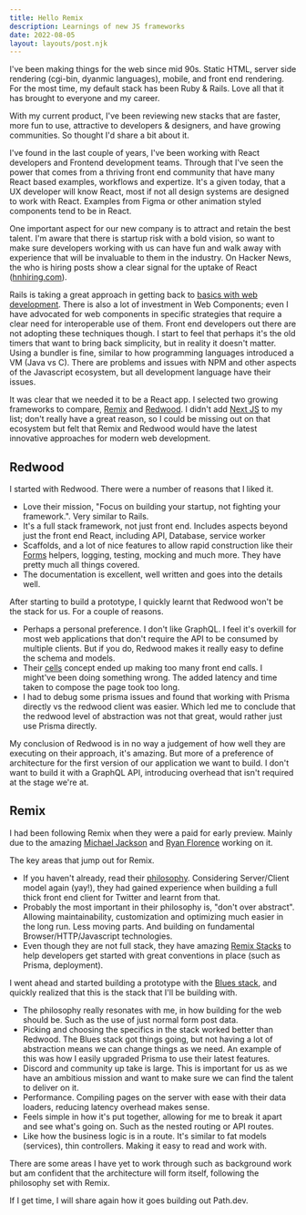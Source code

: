 ```yaml
---
title: Hello Remix
description: Learnings of new JS frameworks
date: 2022-08-05
layout: layouts/post.njk
---
```


I've been making things for the web since mid 90s. Static HTML, server side rendering (cgi-bin, dyanmic languages), mobile, and front end rendering. For the most time, my default stack has been Ruby & Rails. Love all that it has brought to everyone and my career.

With my current product, I've been reviewing new stacks that are faster, more fun to use, attractive to developers & designers, and have growing communities. So thought I'd share a bit about it.

I've found in the last couple of years, I've been working with React developers and Frontend development teams. Through that I've seen the power that comes from a thriving front end community that have many React based examples, workflows and expertize. It's a given today, that a UX developer will know React, most if not all design systems are designed to work with React. Examples from Figma or other animation styled components tend to be in React.

One important aspect for our new company is to attract and retain the best talent. I'm aware that there is startup risk with a bold vision, so want to make sure developers working with us can have fun and walk away with experience that will be invaluable to them in the industry. On Hacker News, the who is hiring posts show a clear signal for the uptake of React ([hnhiring.com](https://hnhiring.com)).

Rails is taking a great approach in getting back to [basics with web development](https://world.hey.com/dhh/modern-web-apps-without-javascript-bundling-or-transpiling-a20f2755). There is also a lot of investment in Web Components; even I have advocated for web components in specific strategies that require a clear need for interoperable use of them. Front end developers out there are not adopting these techniques though. I start to feel that perhaps it's the old timers that want to bring back simplicity, but in reality it doesn't matter. Using a bundler is fine, similar to how programming languages introduced a VM (Java vs C). There are problems and issues with NPM and other aspects of the Javascript ecosystem, but all development language have their issues.

It was clear that we needed it to be a React app. I selected two growing frameworks to compare, [Remix](https://remix.run/) and [Redwood](https://redwoodjs.com/). I didn't add [Next JS](https://nextjs.org/) to my list; don't really have a great reason, so I could be missing out on that ecosystem but felt that Remix and Redwood would have the latest innovative approaches for modern web development.

## Redwood

I started with Redwood. There were a number of reasons that I liked it.

* Love their mission, "Focus on building your startup, not fighting your framework.". Very similar to Rails.
* It's a full stack framework, not just front end. Includes aspects beyond just the front end React, including API, Database, service worker
* Scaffolds, and a lot of nice features to allow rapid construction like their [Forms](https://redwoodjs.com/docs/forms) helpers, logging, testing, mocking and much more. They have pretty much all things covered.
* The documentation is excellent, well written and goes into the details well.

After starting to build a prototype, I quickly learnt that Redwood won't be the stack for us. For a couple of reasons.

* Perhaps a personal preference. I don't like GraphQL. I feel it's overkill for most web applications that don't require the API to be consumed by multiple clients. But if you do, Redwood makes it really easy to define the schema and models.
* Their [cells](https://redwoodjs.com/docs/cells) concept ended up making too many front end calls. I might've been doing something wrong. The added latency and time taken to compose the page took too long.
* I had to debug some prisma issues and found that working with Prisma directly vs the redwood client was easier. Which led me to conclude that the redwood level of abstraction was not that great, would rather just use Prisma directly.

My conclusion of Redwood is in no way a judgement of how well they are executing on their approach, it's amazing. But more of a preference of architecture for the first version of our application we want to build. I don't want to build it with a GraphQL API, introducing overhead that isn't required at the stage we're at.

## Remix

I had been following Remix when they were a paid for early preview. Mainly due to the amazing [Michael Jackson](https://github.com/mjackson) and [Ryan Florence](https://github.com/ryanflorence) working on it.

The key areas that jump out for Remix.

* If you haven't already, read their [philosophy](https://remix.run/docs/en/v1/pages/philosophy). Considering Server/Client model again (yay!), they had gained experience when building a full thick front end client for Twitter and learnt from that.
* Probably the most important in their philosophy is, "don't over abstract". Allowing maintainability, customization and optimizing much easier in the long run. Less moving parts. And building on fundamental Browser/HTTP/Javascript technologies.
* Even though they are not full stack, they have amazing [Remix Stacks](https://remix.run/docs/en/v1/pages/stacks) to help developers get started with great conventions in place (such as Prisma, deployment).

I went ahead and started building a prototype with the [Blues stack](https://github.com/remix-run/blues-stack), and quickly realized that this is the stack that I'll be building with.

* The philosophy really resonates with me, in how building for the web should be. Such as the use of just normal form post data.
* Picking and choosing the specifics in the stack worked better than Redwood. The Blues stack got things going, but not having a lot of abstraction means we can change things as we need. An example of this was how I easily upgraded Prisma to use their latest features.
* Discord and community up take is large. This is important for us as we have an ambitious mission and want to make sure we can find the talent to deliver on it.
* Performance. Compiling pages on the server with ease with their data loaders, reducing latency overhead makes sense.
* Feels simple in how it's put together, allowing for me to break it apart and see what's going on. Such as the nested routing or API routes.
* Like how the business logic is in a route. It's similar to fat models (services), thin controllers. Making it easy to read and work with.

There are some areas I have yet to work through such as background work but am confident that the architecture will form itself, following the philosophy set with Remix.

If I get time, I will share again how it goes building out Path.dev.
